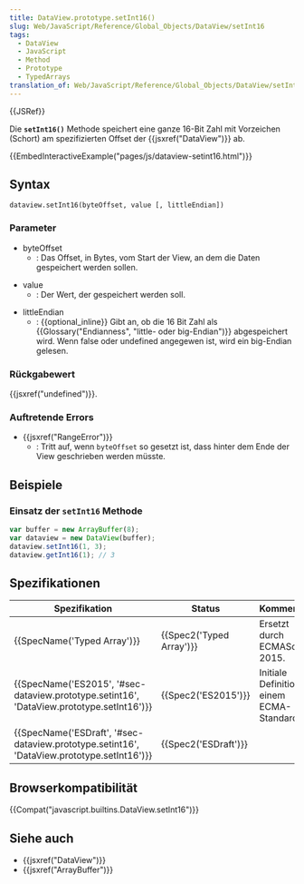 ```yaml
---
title: DataView.prototype.setInt16()
slug: Web/JavaScript/Reference/Global_Objects/DataView/setInt16
tags:
  - DataView
  - JavaScript
  - Method
  - Prototype
  - TypedArrays
translation_of: Web/JavaScript/Reference/Global_Objects/DataView/setInt16
---
```

{{JSRef}}

Die **`setInt16()`** Methode speichert eine ganze 16-Bit Zahl mit Vorzeichen (Schort) am spezifizierten Offset der {{jsxref("DataView")}} ab.

{{EmbedInteractiveExample("pages/js/dataview-setint16.html")}}

## Syntax

    dataview.setInt16(byteOffset, value [, littleEndian])

### Parameter

- byteOffset
  - : Das Offset, in Bytes, vom Start der View, an dem die Daten gespeichert werden sollen.

<!---->

- value
  - : Der Wert, der gespeichert werden soll.

<!---->

- littleEndian
  - : {{optional_inline}} Gibt an, ob die 16 Bit Zahl als {{Glossary("Endianness", "little- oder big-Endian")}} abgespeichert wird. Wenn false oder undefined angegewen ist, wird ein big-Endian gelesen.

### Rückgabewert

{{jsxref("undefined")}}.

### Auftretende Errors

- {{jsxref("RangeError")}}
  - : Tritt auf, wenn `byteOffset` so gesetzt ist, dass hinter dem Ende der View geschrieben werden müsste.

## Beispiele

### Einsatz der `setInt16` Methode

```js
var buffer = new ArrayBuffer(8);
var dataview = new DataView(buffer);
dataview.setInt16(1, 3);
dataview.getInt16(1); // 3
```

## Spezifikationen

| Spezifikation                                                                                                            | Status                           | Kommentar                                   |
| ------------------------------------------------------------------------------------------------------------------------ | -------------------------------- | ------------------------------------------- |
| {{SpecName('Typed Array')}}                                                                                     | {{Spec2('Typed Array')}} | Ersetzt durch ECMAScript 2015.              |
| {{SpecName('ES2015', '#sec-dataview.prototype.setint16', 'DataView.prototype.setInt16')}} | {{Spec2('ES2015')}}         | Initiale Definition in einem ECMA-Standard. |
| {{SpecName('ESDraft', '#sec-dataview.prototype.setint16', 'DataView.prototype.setInt16')}} | {{Spec2('ESDraft')}}     |                                             |

## Browserkompatibilität

{{Compat("javascript.builtins.DataView.setInt16")}}

## Siehe auch

- {{jsxref("DataView")}}
- {{jsxref("ArrayBuffer")}}
